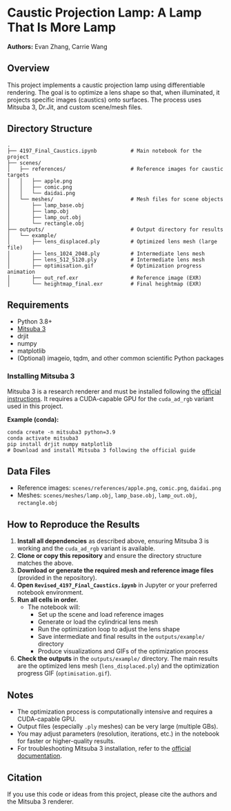 # Caustic Projection Lamp: A Lamp That Is More Lamp

**Authors:** Evan Zhang, Carrie Wang

## Overview
This project implements a caustic projection lamp using differentiable rendering. The goal is to optimize a lens shape so that, when illuminated, it projects specific images (caustics) onto surfaces. The process uses Mitsuba 3, Dr.Jit, and custom scene/mesh files.

## Directory Structure
```
.
├── 4197_Final_Caustics.ipynb           # Main notebook for the project
├── scenes/
│   ├── references/                     # Reference images for caustic targets
│   │   ├── apple.png
│   │   ├── comic.png
│   │   └── daidai.png
│   └── meshes/                         # Mesh files for scene objects
│       ├── lamp_base.obj
│       ├── lamp.obj
│       ├── lamp_out.obj
│       └── rectangle.obj
├── outputs/                            # Output directory for results
│   └── example/
│       ├── lens_displaced.ply          # Optimized lens mesh (large file)
│       ├── lens_1024_2048.ply          # Intermediate lens mesh
│       ├── lens_512_5120.ply           # Intermediate lens mesh
│       ├── optimisation.gif            # Optimization progress animation
│       ├── out_ref.exr                 # Reference image (EXR)
│       └── heightmap_final.exr         # Final heightmap (EXR)
```

## Requirements
- Python 3.8+
- [Mitsuba 3](https://mitsuba-renderer.org/)
- drjit
- numpy
- matplotlib
- (Optional) imageio, tqdm, and other common scientific Python packages

### Installing Mitsuba 3
Mitsuba 3 is a research renderer and must be installed following the [official instructions](https://mitsuba-renderer.org/download.html). It requires a CUDA-capable GPU for the `cuda_ad_rgb` variant used in this project. 

**Example (conda):**
```
conda create -n mitsuba3 python=3.9
conda activate mitsuba3
pip install drjit numpy matplotlib
# Download and install Mitsuba 3 following the official guide
```

## Data Files
- Reference images: `scenes/references/apple.png`, `comic.png`, `daidai.png`
- Meshes: `scenes/meshes/lamp.obj`, `lamp_base.obj`, `lamp_out.obj`, `rectangle.obj`

## How to Reproduce the Results
1. **Install all dependencies** as described above, ensuring Mitsuba 3 is working and the `cuda_ad_rgb` variant is available.
2. **Clone or copy this repository** and ensure the directory structure matches the above.
3. **Download or generate the required mesh and reference image files** (provided in the repository).
4. **Open `Revised_4197_Final_Caustics.ipynb`** in Jupyter or your preferred notebook environment.
5. **Run all cells in order.**
    - The notebook will:
        - Set up the scene and load reference images
        - Generate or load the cylindrical lens mesh
        - Run the optimization loop to adjust the lens shape
        - Save intermediate and final results in the `outputs/example/` directory
        - Produce visualizations and GIFs of the optimization process
6. **Check the outputs** in the `outputs/example/` directory. The main results are the optimized lens mesh (`lens_displaced.ply`) and the optimization progress GIF (`optimisation.gif`).

## Notes
- The optimization process is computationally intensive and requires a CUDA-capable GPU.
- Output files (especially `.ply` meshes) can be very large (multiple GBs).
- You may adjust parameters (resolution, iterations, etc.) in the notebook for faster or higher-quality results.
- For troubleshooting Mitsuba 3 installation, refer to the [official documentation](https://mitsuba-renderer.org/documentation.html).

## Citation
If you use this code or ideas from this project, please cite the authors and the Mitsuba 3 renderer. 